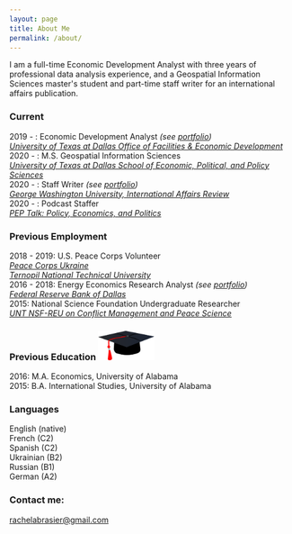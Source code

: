 ```yaml
---
layout: page
title: About Me
permalink: /about/
---
```


I am a full-time Economic Development Analyst with three years of professional data analysis experience, and a Geospatial Information Sciences master's student and part-time staff writer for an international affairs publication.

### Current

2019 - : Economic Development Analyst *(see [portfolio](https://rachelabrasier.github.io/pubs#the-university-of-texas-at-dallas-the-connection-economic-development-and-our-community))*  
[*University of Texas at Dallas Office of Facilities & Economic Development*](https://utdallas.edu/economicengine/)  
2020 - : M.S. Geospatial Information Sciences  
[*University of Texas at Dallas School of Economic, Political, and Policy Sciences*](https://epps.utdallas.edu/)   
2020 - : Staff Writer *(see [portfolio](https://rachelabrasier.github.io/pubs#george-washington-university-international-affairs-review))*  
[*George Washington University, International Affairs Review*](https://iar-gwu.org/)  
2020 - : Podcast Staffer  
[*PEP Talk: Policy, Economics, and Politics*](https://anchor.fm/epps-podcast)

### Previous Employment

2018 - 2019: U.S. Peace Corps Volunteer  
[*Peace Corps Ukraine*](https://www.peacecorps.gov/ukraine/)  
[*Ternopil National Technical University*](http://tntu.edu.ua/?p=uk/main/)  
2016 - 2018: Energy Economics Research Analyst *(see [portfolio](https://rachelabrasier.github.io/pubs#federal-reserve-bank-of-dallas-southwest-economy))*  
[*Federal Reserve Bank of Dallas*](https://www.dallasfed.org/research/)  
2015: National Science Foundation Undergraduate Researcher  
[*UNT NSF-REU on Conflict Management and Peace Science*](https://politicalscience.unt.edu/peace-studies/unt-nsf-reu-conflict-management-and-peace-science)

### Previous Education <img src="/images/education.png" alt="drawing" width="100">

2016: M.A. Economics, University of Alabama  
2015: B.A. International Studies, University of Alabama

### Languages

English (native)  
French (C2)  
Spanish (C2)  
Ukrainian (B2)  
Russian (B1)  
German (A2)

### Contact me:

[rachelabrasier@gmail.com](mailto:rachelabrasier@gmail.com)
